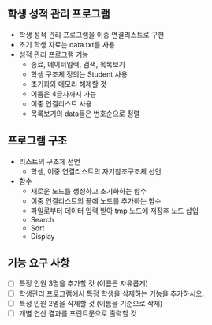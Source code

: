 ## 학생 성적 관리 프로그램
- 학생 성적 관리 프로그램을 이중 연결리스트로 구현
- 초기 학생 자료는 data.txt를 사용
- 성적 관리 프로그램 기능
  - 종료, 데이터입력, 검색, 목록보기
  - 학생 구조체 정의는 Student 사용
  - 초기화와 메모리 해제할 것
  - 이름은 4글자까지 가능
  - 이중 연결리스트 사용
  - 목록보기의 data들은 번호순으로 정렬

## 프로그램 구조
- 리스트의 구조체 선언
  - 학생, 이중 연결리스트의 자기참조구조체 선언
- 함수
  - 새로운 노드를 생성하고 초기화하는 함수
  - 이중 연결리스트의 끝에 노드를 추가하는 함수
  - 파일로부터 데이터 입력 받아 tmp 노드에 저장후 노드 삽입
  - Search
  - Sort
  - Display

## 기능 요구 사항
- [ ] 특정 인원 3명을 추가할 것 (이름은 자유롭게)
- [ ] 학생관리 프로그램에서 특정 학생을 삭제하는 기능을 추가하시오.
- [ ] 특정 인원 2명을 삭제할 것 (이름을 기준으로 삭제)
- [ ] 개별 연산 결과를 프린트문으로 출력할 것